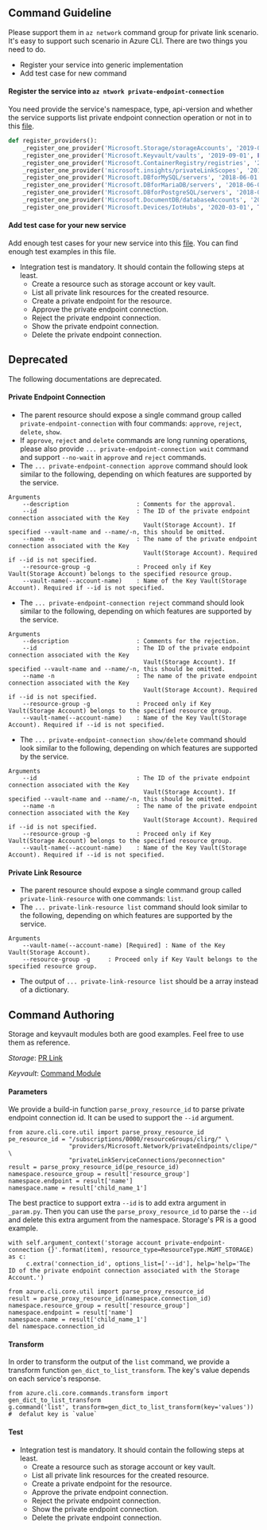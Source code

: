 ## Command Guideline
Please support them in `az network` command group for private link scenario. It's easy to support such scenario in Azure CLI.
There are two things you need to do.
- Register your service into generic implementation
- Add test case for new command

#### Register the service into `az ntwork private-endpoint-connection`
You need provide the service's namespace, type, api-version and 
whether the service supports list private endpoint connection operation or not in to this [file](https://github.com/Azure/azure-cli/blob/49c0e1adc873581311406a11b04715af732cf4f8/src/azure-cli/azure/cli/command_modules/network/private_link_resource_and_endpoint_connections/custom.py#L14-L23).

```python
def register_providers():
    _register_one_provider('Microsoft.Storage/storageAccounts', '2019-06-01', False)
    _register_one_provider('Microsoft.Keyvault/vaults', '2019-09-01', False)
    _register_one_provider('Microsoft.ContainerRegistry/registries', '2019-12-01-preview', True)
    _register_one_provider('microsoft.insights/privateLinkScopes', '2019-10-17-preview', True)
    _register_one_provider('Microsoft.DBforMySQL/servers', '2018-06-01', False, '2017-12-01-preview')
    _register_one_provider('Microsoft.DBforMariaDB/servers', '2018-06-01', False)
    _register_one_provider('Microsoft.DBforPostgreSQL/servers', '2018-06-01', False, '2017-12-01-preview')
    _register_one_provider('Microsoft.DocumentDB/databaseAccounts', '2019-08-01-preview', False, '2020-03-01')
    _register_one_provider('Microsoft.Devices/IotHubs', '2020-03-01', True)
```

#### Add test case for your new service
Add enough test cases for your new service into this [file](https://github.com/Azure/azure-cli/blob/dev/src/azure-cli/azure/cli/command_modules/network/tests/latest/test_private_endpoint_commands.py). You can find enough test examples in this file.
- Integration test is mandatory. It should contain the following steps at least.
    - Create a resource such as storage account or key vault.
    - List all private link resources for the created resource.
    - Create a private endpoint for the resource.
    - Approve the private endpoint connection.
    - Reject the private endpoint connection.
    - Show the private endpoint connection.
    - Delete the private endpoint connection.


## Deprecated

The following documentations are deprecated.

#### Private Endpoint Connection

- The parent resource should expose a single command group called `private-endpoint-connection` with four commands: `approve`, `reject`, `delete`, `show`.
- If `approve`, `reject` and `delete` commands are long running operations, please also provide `... private-endpoint-connection wait` command and support `--no-wait` in `approve` and `reject` commands.
- The `... private-endpoint-connection approve` command should look similar to the following, depending on which features are supported by the service.
```
Arguments
    --description                   : Comments for the approval.
    --id                            : The ID of the private endpoint connection associated with the Key
                                      Vault(Storage Account). If specified --vault-name and --name/-n, this should be omitted.
    --name -n                       : The name of the private endpoint connection associated with the Key
                                      Vault(Storage Account). Required if --id is not specified.
    --resource-group -g             : Proceed only if Key Vault(Storage Account) belongs to the specified resource group.
    --vault-name(--account-name)    : Name of the Key Vault(Storage Account). Required if --id is not specified.
```
- The `... private-endpoint-connection reject` command should look similar to the following, depending on which features are supported by the service.
```
Arguments
    --description                   : Comments for the rejection.
    --id                            : The ID of the private endpoint connection associated with the Key
                                      Vault(Storage Account). If specified --vault-name and --name/-n, this should be omitted.
    --name -n                       : The name of the private endpoint connection associated with the Key
                                      Vault(Storage Account). Required if --id is not specified.
    --resource-group -g             : Proceed only if Key Vault(Storage Account) belongs to the specified resource group.
    --vault-name(--account-name)    : Name of the Key Vault(Storage Account). Required if --id is not specified.
```
- The `... private-endpoint-connection show/delete` command should look similar to the following, depending on which features are supported by the service.
```
Arguments
    --id                            : The ID of the private endpoint connection associated with the Key
                                      Vault(Storage Account). If specified --vault-name and --name/-n, this should be omitted.
    --name -n                       : The name of the private endpoint connection associated with the Key
                                      Vault(Storage Account). Required if --id is not specified.
    --resource-group -g             : Proceed only if Key Vault(Storage Account) belongs to the specified resource group.
    --vault-name(--account-name)    : Name of the Key Vault(Storage Account). Required if --id is not specified.
```

#### Private Link Resource

- The parent resource should expose a single command group called `private-link-resource` with one commands: `list`.
- The `... private-link-resource list` command should look similar to the following, depending on which features are supported by the service.

```
Arguments
    --vault-name(--account-name) [Required] : Name of the Key Vault(Storage Account).
    --resource-group -g     : Proceed only if Key Vault belongs to the specified resource group.
```
- The output of `... private-link-resource list` should be a array instead of a dictionary.

## Command Authoring

Storage and keyvault modules both are good examples. Feel free to use them as reference.

*Storage*: [PR Link](https://github.com/Azure/azure-cli/pull/12383)

*Keyvault*: [Command Module](https://github.com/Azure/azure-cli/tree/dev/src/azure-cli/azure/cli/command_modules/keyvault)

#### Parameters
We provide a build-in function `parse_proxy_resource_id` to parse private endpoint connection id. It can be used to support the `--id` argument.
```
from azure.cli.core.util import parse_proxy_resource_id
pe_resource_id = "/subscriptions/0000/resourceGroups/clirg/" \
                 "providers/Microsoft.Network/privateEndpoints/clipe/" \
                 "privateLinkServiceConnections/peconnection"
result = parse_proxy_resource_id(pe_resource_id)
namespace.resource_group = result['resource_group']
namespace.endpoint = result['name']
namespace.name = result['child_name_1']
```
The best practice to support extra `--id` is to add extra argument in `_param.py`. Then you can use the `parse_proxy_resource_id` to parse the `--id` and delete this extra argument from the namespace. Storage's PR is a good example.
```
with self.argument_context('storage account private-endpoint-connection {}'.format(item), resource_type=ResourceType.MGMT_STORAGE) as c:
     c.extra('connection_id', options_list=['--id'], help='help='The ID of the private endpoint connection associated with the Storage Account.')
```
```
from azure.cli.core.util import parse_proxy_resource_id
result = parse_proxy_resource_id(namespace.connection_id)
namespace.resource_group = result['resource_group']
namespace.endpoint = result['name']
namespace.name = result['child_name_1']
del namespace.connection_id
```
#### Transform
In order to transform the output of the `list` command, we provide a transform function `gen_dict_to_list_transform`. The key's value depends on each service's response.
```
from azure.cli.core.commands.transform import gen_dict_to_list_transform
g.command('list', transform=gen_dict_to_list_transform(key='values')) #  defalut key is `value`
```

#### Test
- Integration test is mandatory. It should contain the following steps at least.
    - Create a resource such as storage account or key vault.
    - List all private link resources for the created resource.
    - Create a private endpoint for the resource.
    - Approve the private endpoint connection.
    - Reject the private endpoint connection.
    - Show the private endpoint connection.
    - Delete the private endpoint connection.